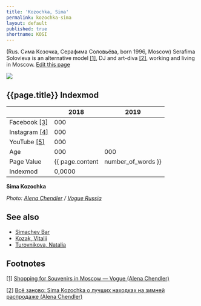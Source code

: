```yaml
---
title: 'Kozochka, Sima'
permalink: kozochka-sima
layout: default
published: true
shortname: KOSI
---
```


(Rus. Сима Козочка, Серафима Соловьёва, born 1996, Moscow) Serafima Solovieva is an alternative model <span id="a1">[\[1\]](#f1)</span>, DJ and art-diva <span id="a2">[\[2\]](#f2)</span>, working and living in Moscow. [Edit this page](http://prose.io/#indexmod/encyclopedia/edit/master/kozochka-sima.md)

![](/encyclopedia/images/kozochka-vogue.png)

## {{page.title}} Indexmod

||2018|2019|
|-|-|-|
|Facebook <span id="a3">[\[3\]](#f3)</span>|000||
|Instagram <span id="a4">[\[4\]](#f4)</span>|000||
|YouTube <span id="a5">[\[5\]](#f5)</span>|000||
|Age|000|000|
|Page Value|{{ page.content | number_of_words }}||
|Indexmod|0,0000||

**Sima Kozochka**

*Photo: [Alena Chendler](chendler-alena) / [Vogue Russia](https://www.vogue.com/slideshow/moscow-shopping-souvenirs-sima-saymon#4)*

## See also

+ [Simachev Bar](simachev-bar)
+ [Kozak, Vitalii](kozak-vitalii)
+ [Turovnikova, Natalia](turovnikova-natalia)

## Footnotes

[[1]](#a1) <span id="f1"></span> [Shopping for Souvenirs in Moscow — Vogue (Alena Chendler)](https://www.vogue.com/slideshow/moscow-shopping-souvenirs-sima-saymon#2)

[[2]](#a2) <span id="f2"></span> [Всё заново: Sima Kozochka о лучших находках на зимней распродаже (Alena Chendler)](https://life.ru/t/%D0%BA%D1%80%D0%B0%D1%81%D0%BE%D1%82%D0%B0/969600/vsio_zanovo_sima_kozochka_o_luchshikh_nakhodkakh_na_zimniei_rasprodazhie)
